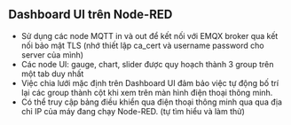 ## Dashboard UI trên Node-RED 

- Sử dụng các node MQTT in và out để kết nối với EMQX broker qua kết nối bảo mật TLS (nhớ thiết lập ca_cert và username password cho server của mình)
- Các node UI: gauge, chart, slider được quy hoạch thành 3 group trên một tab duy nhất
- Việc chia lưới mặc định trên Dashboard UI đảm bảo việc tự động bố trí lại các group thành cột khi xem trên màn hình điện thoại thông minh.
- Có thể truy cập bảng điều khiển qua điện thoại thông minh qua qua địa chỉ IP của máy đang chạy Node-RED. (tự tìm hiểu và làm thử)